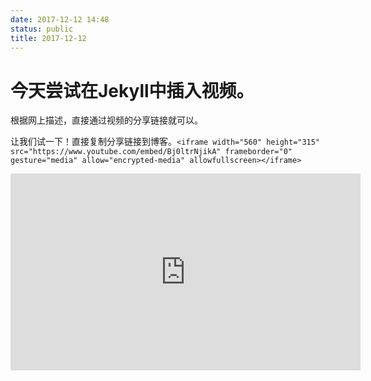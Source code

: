 ```yaml
---
date: 2017-12-12 14:48
status: public
title: 2017-12-12
---
```


# 今天尝试在Jekyll中插入视频。
根据网上描述，直接通过视频的分享链接就可以。

让我们试一下！直接复制分享链接到博客。`<iframe width="560" height="315" src="https://www.youtube.com/embed/Bj0ltrNjikA" frameborder="0" gesture="media" allow="encrypted-media" allowfullscreen></iframe>  `

<center><iframe width="560" height="315" src="https://www.youtube.com/embed/Bj0ltrNjikA" frameborder="0" gesture="media" allow="encrypted-media" allowfullscreen></iframe>  